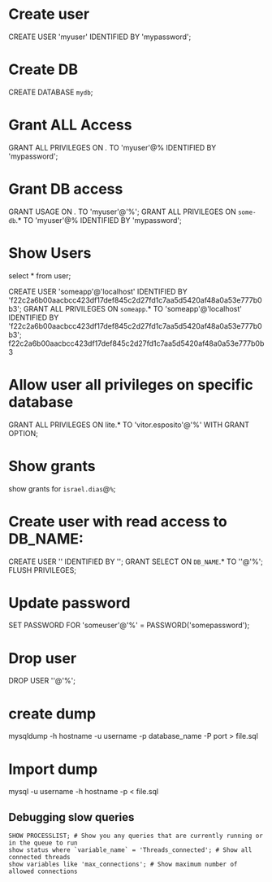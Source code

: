 # Create user
CREATE USER 'myuser' IDENTIFIED BY 'mypassword';

# Create DB
CREATE DATABASE `mydb`;

# Grant ALL Access
GRANT ALL PRIVILEGES ON *.* TO 'myuser'@% IDENTIFIED BY 'mypassword';

# Grant DB access
GRANT USAGE ON *.* TO 'myuser'@'%';
GRANT ALL PRIVILEGES ON `some-db`.* TO 'myuser'@% IDENTIFIED BY 'mypassword';

# Show Users
select * from user;

CREATE USER 'someapp'@'localhost' IDENTIFIED BY 'f22c2a6b00aacbcc423df17def845c2d27fd1c7aa5d5420af48a0a53e777b0b3';
GRANT ALL PRIVILEGES ON `someapp`.* TO 'someapp'@'localhost' IDENTIFIED BY 'f22c2a6b00aacbcc423df17def845c2d27fd1c7aa5d5420af48a0a53e777b0b3';
f22c2a6b00aacbcc423df17def845c2d27fd1c7aa5d5420af48a0a53e777b0b3

# Allow user all privileges on specific database
GRANT ALL PRIVILEGES ON lite.* TO 'vitor.esposito'@'%' WITH GRANT OPTION;

# Show grants
show grants for `israel.dias`@`%`;

# Create user with read access to DB_NAME:
CREATE USER '<username>' IDENTIFIED BY '<some-random-password>';
GRANT SELECT ON `DB_NAME`.* TO '<username>'@'%';
FLUSH PRIVILEGES;


# Update password
SET PASSWORD FOR 'someuser'@'%' = PASSWORD('somepassword');


# Drop user
DROP USER '<username>'@'%';


# create dump
mysqldump -h hostname -u username -p database_name -P port > file.sql

# Import dump
mysql -u username -h hostname -p < file.sql

## Debugging slow queries
```
SHOW PROCESSLIST; # Show you any queries that are currently running or in the queue to run
show status where `variable_name` = 'Threads_connected'; # Show all connected threads
show variables like 'max_connections'; # Show maximum number of allowed connections
```

